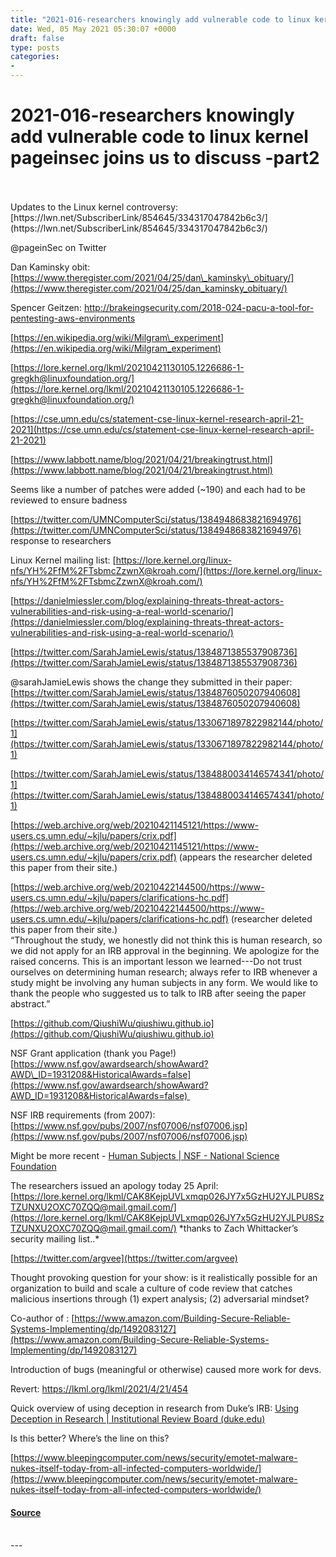 ```yaml
---
title: "2021-016-researchers knowingly add vulnerable code to linux kernel pageinsec joins us to discuss -part2"
date: Wed, 05 May 2021 05:30:07 +0000
draft: false
type: posts
categories: 
- 
---
```

# 2021-016-researchers knowingly add vulnerable code to linux kernel pageinsec joins us to discuss -part2

<br/>

<br/>
Updates to the Linux kernel controversy: [https://lwn.net/SubscriberLink/854645/334317047842b6c3/](https://lwn.net/SubscriberLink/854645/334317047842b6c3/)

@pageinSec on Twitter

Dan Kaminsky obit: [https://www.theregister.com/2021/04/25/dan\_kaminsky\_obituary/](https://www.theregister.com/2021/04/25/dan_kaminsky_obituary/)

Spencer Geitzen: http://brakeingsecurity.com/2018-024-pacu-a-tool-for-pentesting-aws-environments

[https://en.wikipedia.org/wiki/Milgram\_experiment](https://en.wikipedia.org/wiki/Milgram_experiment)

[https://lore.kernel.org/lkml/20210421130105.1226686-1-gregkh@linuxfoundation.org/](https://lore.kernel.org/lkml/20210421130105.1226686-1-gregkh@linuxfoundation.org/)

[https://cse.umn.edu/cs/statement-cse-linux-kernel-research-april-21-2021](https://cse.umn.edu/cs/statement-cse-linux-kernel-research-april-21-2021)

  
  
  

[https://www.labbott.name/blog/2021/04/21/breakingtrust.html](https://www.labbott.name/blog/2021/04/21/breakingtrust.html)

Seems like a number of patches were added (~190) and each had to be reviewed to ensure badness

[https://twitter.com/UMNComputerSci/status/1384948683821694976](https://twitter.com/UMNComputerSci/status/1384948683821694976) response to researchers

Linux Kernel mailing list: [https://lore.kernel.org/linux-nfs/YH%2FfM%2FTsbmcZzwnX@kroah.com/](https://lore.kernel.org/linux-nfs/YH%2FfM%2FTsbmcZzwnX@kroah.com/)

[https://danielmiessler.com/blog/explaining-threats-threat-actors-vulnerabilities-and-risk-using-a-real-world-scenario/](https://danielmiessler.com/blog/explaining-threats-threat-actors-vulnerabilities-and-risk-using-a-real-world-scenario/)

[https://twitter.com/SarahJamieLewis/status/1384871385537908736](https://twitter.com/SarahJamieLewis/status/1384871385537908736)

@sarahJamieLewis shows the change they submitted in their paper: [https://twitter.com/SarahJamieLewis/status/1384876050207940608](https://twitter.com/SarahJamieLewis/status/1384876050207940608)

[https://twitter.com/SarahJamieLewis/status/1330671897822982144/photo/1](https://twitter.com/SarahJamieLewis/status/1330671897822982144/photo/1)

[https://twitter.com/SarahJamieLewis/status/1384880034146574341/photo/1](https://twitter.com/SarahJamieLewis/status/1384880034146574341/photo/1)

[https://web.archive.org/web/20210421145121/https://www-users.cs.umn.edu/~kjlu/papers/crix.pdf](https://web.archive.org/web/20210421145121/https://www-users.cs.umn.edu/~kjlu/papers/crix.pdf) (appears the researcher deleted this paper from their site.)

[https://web.archive.org/web/20210422144500/https://www-users.cs.umn.edu/~kjlu/papers/clarifications-hc.pdf](https://web.archive.org/web/20210422144500/https://www-users.cs.umn.edu/~kjlu/papers/clarifications-hc.pdf) (researcher deleted this paper from their site.)  
“Throughout the study, we honestly did not think this is human research, so we did not apply for an IRB approval in the beginning. We apologize for the raised concerns. This is an important lesson we learned---Do not trust ourselves on determining human research; always refer to IRB whenever a study might be involving any human subjects in any form. We would like to thank the people who suggested us to talk to IRB after seeing the paper abstract.”

[https://github.com/QiushiWu/qiushiwu.github.io](https://github.com/QiushiWu/qiushiwu.github.io)

  
  

NSF Grant application (thank you Page!) [https://www.nsf.gov/awardsearch/showAward?AWD\_ID=1931208&HistoricalAwards=false](https://www.nsf.gov/awardsearch/showAward?AWD_ID=1931208&HistoricalAwards=false) 

NSF IRB requirements (from 2007): [https://www.nsf.gov/pubs/2007/nsf07006/nsf07006.jsp](https://www.nsf.gov/pubs/2007/nsf07006/nsf07006.jsp)

Might be more recent - [Human Subjects | NSF - National Science Foundation](https://www.nsf.gov/bfa/dias/policy/human.jsp)

  
  

The researchers issued an apology today 25 April: [https://lore.kernel.org/lkml/CAK8KejpUVLxmqp026JY7x5GzHU2YJLPU8SzTZUNXU2OXC70ZQQ@mail.gmail.com/](https://lore.kernel.org/lkml/CAK8KejpUVLxmqp026JY7x5GzHU2YJLPU8SzTZUNXU2OXC70ZQQ@mail.gmail.com/) \*thanks to Zach Whittacker’s security mailing list..\*

[https://twitter.com/argvee](https://twitter.com/argvee)

Thought provoking question for your show: is it realistically possible for an organization to build and scale a culture of code review that catches malicious insertions through (1) expert analysis; (2) adversarial mindset?

Co-author of : [https://www.amazon.com/Building-Secure-Reliable-Systems-Implementing/dp/1492083127](https://www.amazon.com/Building-Secure-Reliable-Systems-Implementing/dp/1492083127)

  
  

Introduction of bugs (meaningful or otherwise) caused more work for devs.

Revert: https://lkml.org/lkml/2021/4/21/454

  
  
  

Quick overview of using deception in research from Duke’s IRB: [Using Deception in Research | Institutional Review Board (duke.edu)](https://campusirb.duke.edu/irb-policies/using-deception-research)

Is this better? Where’s the line on this?

[https://www.bleepingcomputer.com/news/security/emotet-malware-nukes-itself-today-from-all-infected-computers-worldwide/](https://www.bleepingcomputer.com/news/security/emotet-malware-nukes-itself-today-from-all-infected-computers-worldwide/)

#### [Source](http://brakeingsecurity.com/2021-016-researchers-knowingly-add-vulnerable-code-to-linux-kernel-pageinsec-joins-us-to-discuss-part2)

<br/>
---
